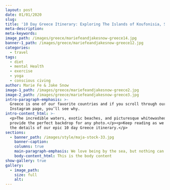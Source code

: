```yaml
---
layout: post
date: 01/01/2020
slug:
title: '10 Day Greece Itinerary: Exploring The Islands of Koufonisia, Sifnos and Milos'
meta-description:
meta-keywords:
image_path: /images/greece/mariefeandjakesnow-greece14.jpg
banner-1_path: /images/greece/mariefeandjakesnow-greece12.jpg
categories:
  - travel
tags:
  - diet
  - mental Health
  - exercise
  - yoga
  - conscious civing
author: Marie Fe & Jake Snow
image-1_path: /images/greece/mariefeandjakesnow-greece2.jpg
image-2_path: /images/greece/mariefeandjakesnow-greece3.jpg
intro-paragraph-emphasis: >-
  Greece is one of our favorite countries and if you scroll through our
  Instagram page, you’ll see why.
intro-content_html: >-
  <p>The incredible waters, exotic beaches, and picturesque whitewashed villages
  provide the perfect backdrop for any photo.</p><p>Keep reading as we give all
  the details of our epic 10 day Greece itinerary.</p>
sections:
  - banner_path: /images/style/maja-stock-33.jpg
    banner-caption:
    columns: true
    main-paragraph-emphasis: We love being by the sea, but nothing can compare to a winter ski trip with the one you love
    body-content_html: This is the body content
show-gallery: true     
gallery:
  - image_path:
    size: full
    alt:
---
```


